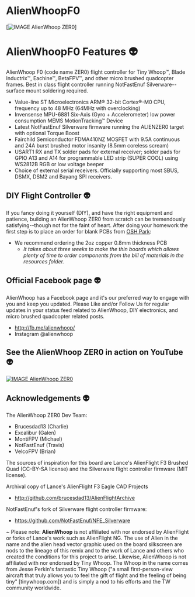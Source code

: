# AlienWhoopF0

[![IMAGE AlienWhoop ZER0](https://644db4de3505c40a0444-327723bce298e3ff5813fb42baeefbaa.ssl.cf1.rackcdn.com/ec745aaaca050a925ba0c3ec65d70e1c.png)]

# AlienWhoopF0 Features :alien:
AlienWhoop F0 (code name ZER0) flight controller for Tiny Whoop™, Blade Inductrix™, Eachine™, BetaFPV™, and other micro brushed quadcopter frames. Best in class flight controller running NotFastEnuf Silverware--surface mount soldering required.

* Value-line ST Microelectronics ARM® 32-bit Cortex®-M0 CPU, frequency up to 48 MHz (64MHz with overclocking)
* Invensense MPU-6881 Six-Axis (Gyro + Accelerometer) low power consumption MEMS MotionTracking™ Device
* Latest NotFastEnuf Silverware firmware running the ALIENZER0 target with optional Torque Boost
* Fairchild Semiconductor FDMA410NZ MOSFET with 9.5A continuous and 24A burst brushed motor insanity (8.5mm coreless scream)
* USART1 RX and TX solder pads for external receiver; solder pads for GPIO A13 and A14 for programmable LED strip (SUPER COOL) using WS2812B RGB or low voltage beeper
* Choice of external serial receivers. Officially supporting most SBUS, DSMX, DSM2 and Bayang SPI receivers.

## DIY Flight Controller :alien:
If you fancy doing it yourself (DIY), and have the right equipment and patience, building an AlienWhoop ZER0 from scratch can be tremendously satisfying--though not for the faint of heart. After doing your homework the first step is to place an order for blank PCBs from [OSH Park](https://oshpark.com/shared_projects/VT2tjRq6):
* We recommend ordering the 2oz copper 0.8mm thickness PCB
  * *It takes about three weeks to make the thin boards which allows plenty of time to order components from the bill of materials in the resources folder.*

## Official Facebook page :alien:
AlienWhoop has a Facebook page and it's our preferred way to engage with you and keep you updated. Please Like and/or Follow Us for regular updates in your status feed related to AlienWhoop, DIY electronics, and micro brushed quadcopter related posts.
* http://fb.me/alienwhoop/
* Instagram @alienwhoop

## See the AlienWhoop ZER0 in action on YouTube :alien:
[![IMAGE AlienWhoop ZER0](https://img.youtube.com/vi/PHuMYIHKqiw/0.jpg)](https://www.youtube.com/watch?v=PHuMYIHKqiw)

## Acknowledgements :alien:

The AlienWhoop ZER0 Dev Team:

* Brucesdad13 (Charlie)
* Excalibur (Galen)
* MontiFPV (Michael)
* NotFastEnuf (Travis)
* VelcoFPV (Brian)

The sources of inspiration for this board are Lance's AlienFlight F3 Brushed
Quad (CC-BY-SA license) and the Silverware flight controller firmware (MIT
license).

Archival copy of Lance's AlienFlight F3 Eagle CAD Projects
* http://github.com/brucesdad13/AlienFlightArchive

NotFastEnuf's fork of Silverware flight controller firmware:
* https://github.com/NotFastEnuf/NFE_Silverware

~ Please note: **AlienWhoop** is not affiliated with nor endorsed by AlienFlight or forks of Lance's work such as AlienFlight NG. The use of Alien in the name and the alien head vector graphic used on the board silkscreen are nods to the lineage of this remix and to the work of Lance and others who created the conditions for this project to arise. Likewise, AlienWhoop is not affiliated with nor endorsed by Tiny Whoop. The Whoop in the name comes from Jesse Perkin's fantastic Tiny Whoop ("a small first-person-view aircraft that truly allows you to feel the gift of flight and the feeling of being tiny" [tinywhoop.com]) and is simply a nod to his efforts and the TW community worldwide.

